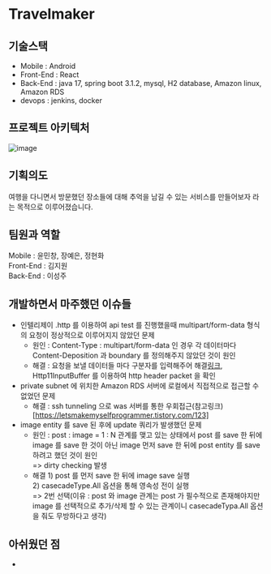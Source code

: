 # Travelmaker

## 기술스택
- Mobile : Android
- Front-End : React
- Back-End : java 17, spring boot 3.1.2, mysql, H2 database, Amazon linux, Amazon RDS
- devops : jenkins, docker

## 프로젝트 아키텍처
![image](https://github.com/JipDol2/newdeps/assets/55746374/37316ac5-8d00-4ec8-bd48-f3408f4d0d3c)

## 기획의도
여행을 다니면서 방문했던 장소들에 대해 추억을 남길 수 있는 서비스를 만들어보자 라는 목적으로 이루어졌습니다.

## 팀원과 역할
Mobile : 윤민창, 장예은, 정현화  
Front-End : 김지원  
Back-End : 이성주  

## 개발하면서 마주했던 이슈들
- 인텔리제이 .http 를 이용하여 api test 를 진행했을때 multipart/form-data 형식의 요청이 정상적으로 이루어지지 않았던 문제
    - 원인 : Content-Type : multipart/form-data 인 경우 각 데이터마다 Content-Deposition 과 boundary 를 정의해주지 않았던 것이 원인
    - 해결 : 요청을 보낼 데이터들 마다 구분자를 입력해주어 해결[링크](https://boomrabbit.tistory.com/255), Http11InputBuffer 를 이용하여 http header packet 을 확인
- private subnet 에 위치한 Amazon RDS 서버에 로컬에서 직접적으로 접근할 수 없었던 문제
    - 해결 : ssh tunneling 으로 was 서버를 통한 우회접근(참고링크)[https://letsmakemyselfprogrammer.tistory.com/123]
- image entity 를 save 된 후에 update 쿼리가 발생했던 문제
    - 원인 : post : image = 1 : N 관계를 맺고 있는 상태에서 post 를 save 한 뒤에 image 를 save 한 것이 아닌 image 먼저 save 한 뒤에 post entity 를 save 하려고 했던 것이 원인  
            => dirty checking 발생
    - 해결
          1) post 를 먼저 save 한 뒤에 image save 실행  
          2) casecadeType.All 옵션을 통해 영속성 전이 실행  
          => 2번 선택(이유 : post 와 image 관계는 post 가 필수적으로 존재해야지만 image 를 선택적으로 추가/삭제 할 수 있는 관계이니 casecadeTypa.All 옵션을 줘도 무방하다고 생각)


## 아쉬웠던 점
- 
